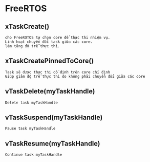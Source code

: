 # FreeRTOS
   
## xTaskCreate() 
    cho FreeROTOS tự chọn core để thực thi nhiệm vụ. 
    Linh hoạt chuyển đổi task giữa các core.
    làm tăng độ trễ thực thi.
## xTaskCreatePinnedToCore() 
    Task sẽ được thực thi cố định trên core chỉ định
    Giúp giảm độ trễ thực thi do không phải chuyển đổi giữa các core
## vTaskDelete(myTaskHandle)
    Delete task myTaskHandle
## vTaskSuspend(myTaskHandle)
    Pause task myTaskHandle
## vTaskResume(myTaskHandle)
    Continue task myTaskHandle
